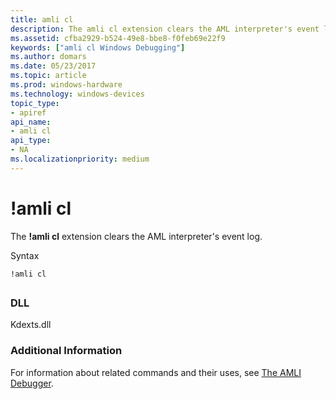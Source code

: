 ```yaml
---
title: amli cl
description: The amli cl extension clears the AML interpreter's event log.
ms.assetid: cfba2929-b524-49e8-bbe8-f0feb69e22f9
keywords: ["amli cl Windows Debugging"]
ms.author: domars
ms.date: 05/23/2017
ms.topic: article
ms.prod: windows-hardware
ms.technology: windows-devices
topic_type:
- apiref
api_name:
- amli cl
api_type:
- NA
ms.localizationpriority: medium
---
```


# !amli cl


The **!amli cl** extension clears the AML interpreter's event log.

Syntax

```
!amli cl
```

## <span id="ddk__amli_cl_dbg"></span><span id="DDK__AMLI_CL_DBG"></span>


### <span id="DLL"></span><span id="dll"></span>DLL

Kdexts.dll

### <span id="Additional_Information"></span><span id="additional_information"></span><span id="ADDITIONAL_INFORMATION"></span>Additional Information

For information about related commands and their uses, see [The AMLI Debugger](the-amli-debugger.md).

 

 





